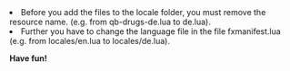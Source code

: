 <li>Before you add the files to the locale folder, you must remove the resource name. (e.g. from qb-drugs-de.lua to de.lua). 

<li>Further you have to change the language file in the file fxmanifest.lua (e.g. from locales/en.lua to locales/de.lua). 

<b>Have fun!
